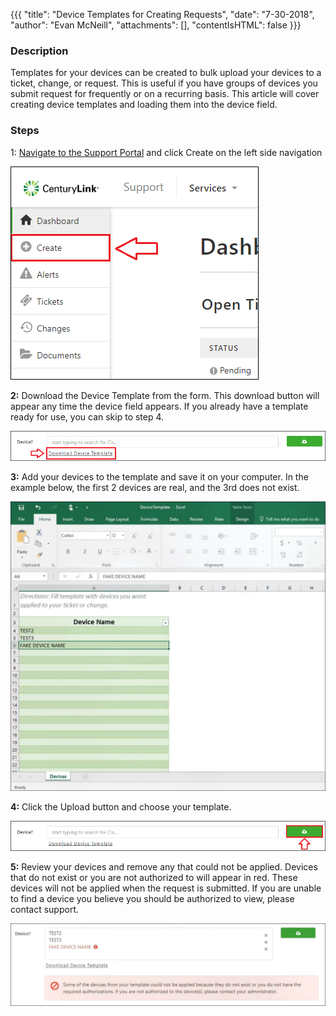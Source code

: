 {{{
  "title": "Device Templates for Creating Requests",
  "date": "7-30-2018",
  "author": "Evan McNeill",
  "attachments": [],
  "contentIsHTML": false
}}}

### Description

Templates for your devices can be created to bulk upload your devices to a ticket, change, or request.  This is useful if you have groups of devices you submit request for frequently or on a recurring basis.  This article will cover creating device templates and loading them into the device field.

### Steps

1: [Navigate to the Support Portal](/how-to-navigate-to-managed-support-portal.md) and click Create on the left side navigation

  ![devicetemplate](../../images/managedsupport/devicetemplate-1.png)
  
**2:** Download the Device Template from the form.  This download button will appear any time the device field appears.  If you already have a template ready for use, you can skip to step 4.
  
  ![devicetemplate](../../images/managedsupport/devicetemplate-2.png)
  
**3:** Add your devices to the template and save it on your computer.  In the example below, the first 2 devices are real, and the 3rd does not exist.

  ![devicetemplate](../../images/managedsupport/devicetemplate-3.png)
  
**4:** Click the Upload button and choose your template.  
  
  ![devicetemplate](../../images/managedsupport/devicetemplate-4.png)
  
**5:** Review your devices and remove any that could not be applied.  Devices that do not exist or you are not authorized to will appear in red.  These devices will not be applied when the request is submitted.  If you are unable to find a device you believe you should be authorized to view, please contact support.

  ![devicetemplate](../../images/managedsupport/devicetemplate-5.png)
